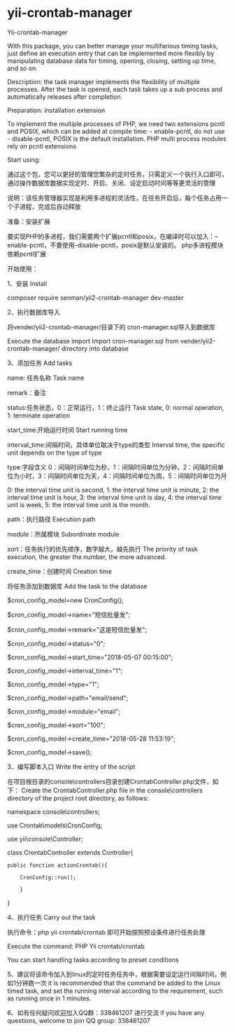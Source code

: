 # yii-crontab-manager

Yii-crontab-manager

With this package, you can better manage your multifarious timing tasks, just define an execution entry that can be implemented more flexibly by manipulating database data for timing, opening, closing, setting up time, and so on.



Description: the task manager implements the flexibility of multiple processes. After the task is opened, each task takes up a sub process and automatically releases after completion.



Preparation: installation extension



To implement the multiple processes of PHP, we need two extensions pcntl and POSIX, which can be added at compile time: - enable-pcntl, do not use - disable-pcntl, POSIX is the default installation. PHP multi process modules rely on pcntl extensions



Start using:


通过这个包，您可以更好的管理您繁杂的定时任务，只需定义一个执行入口即可，通过操作数据库数据实现定时、开启、关闭、设定启动时间等等更灵活的管理


说明：该任务管理器实现是利用多进程的灵活性，在任务开启后，每个任务占用一个子进程，完成后自动释放

准备：安装扩展

要实现PHP的多进程，我们需要两个扩展pcntl和posix，在编译时可以加入：–enable-pcntl，不要使用–disable-pcntl，posix是默认安装的。
php多进程模块依赖pcntl扩展

开始使用：



 
1、安装 Install

 composer require senman/yii2-crontab-manager dev-master
 
 
 
2、执行数据库导入


将vender/yii2-crontab-manager/目录下的  cron-manager.sql导入到数据库
 
 
 
Execute the database import
Import cron-manager.sql from vender/yii2-crontab-manager/ directory into database
 
 
 
 
3、添加任务 Add tasks



 name:   任务名称 Task name
 
 remark：备注
 
 status:任务状态，0：正常运行，1：终止运行  Task state, 0: normal operation, 1: terminate operation
 
 start_time:开始运行时间 Start running time
 
 interval_time:间隔时间，具体单位取决于type的类型 Interval time, the specific unit depends on the type of type
 
 type:字段含义  0：间隔时间单位为秒，1：间隔时间单位为分钟，2：间隔时间单位为小时，3：间隔时间单位为天，4：间隔时间单位为周，5：间隔时间单位为月
 
 0: the interval time unit is second, 1: the interval time unit is minute, 2: the interval time unit is hour, 3: the interval time unit is day, 4: the interval time unit is week, 5: the interval time unit is the month.
 
 path：执行路径  Execution path
 
 module：所属模块 Subordinate module
 
 sort：任务执行的优先顺序，数字越大，越先执行 The priority of task execution, the greater the number, the more advanced.
 
 create_time：创建时间  Creation time
 
将任务添加到数据库 Add the task to the database

   $cron_config_model=new CronConfig();
   
   $cron_config_model->name="短信批量发";
   
   $cron_config_model->remark="这是短信批量发";
   
   $cron_config_model->status="0";
   
   $cron_config_model->start_time="2018-05-07 00:15:00";
   
   $cron_config_model->interval_time="1";
   
   $cron_config_model->type="1";
   
   $cron_config_model->path="email/send";
   
   $cron_config_model->module="email";
   
   $cron_config_model->sort="100";
   
   $cron_config_model->create_time="2018-05-28 11:53:19";
   
   $cron_config_model->save();
 
3、编写脚本入口 Write the entry of the script

在项目根目录的console\controllers目录创建CrontabController.php文件，如下：
Create the CrontabController.php file in the console\controllers directory of the project root directory, as follows:

namespace console\controllers;

use Crontab\models\CronConfig;

use yii\console\Controller;

class CrontabController extends Controller{

    public function actionCrontab(){
    
        CronConfig::run();
        
        }
   } 
 
 
4、执行任务 Carry out the task

   执行命令：php yii crontab/crontab
   即可开始按照预设条件进行任务处理
   
   Execute the command: PHP Yii crontab/crontab

You can start handling tasks according to preset conditions
   
5、建议将该命令加入到linux的定时任务任务中，根据需要设定运行间隔时间，例如1分钟跑一次
it is recommended that the command be added to the Linux timed task, and set the running interval according to the requirement, such as running once in 1 minutes.

6、如有任何疑问欢迎加入QQ群：338461207 进行交流
if you have any questions, welcome to join QQ group: 338461207

    
   
   
   
    
